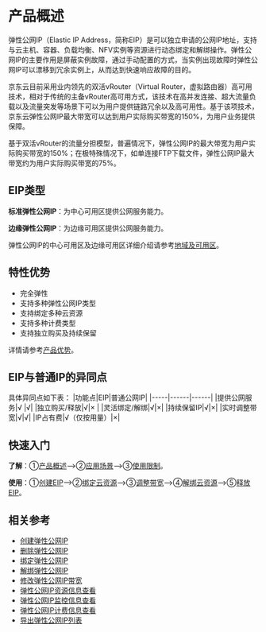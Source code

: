 # 产品概述

弹性公网IP（Elastic IP Address，简称EIP）是可以独立申请的公网IP地址，支持与云主机、容器、负载均衡、NFV实例等资源进行动态绑定和解绑操作。弹性公网IP的主要作用是屏蔽实例故障，通过手动配置的方式，当实例出现故障时弹性公网IP可以漂移到冗余实例上，从而达到快速响应故障的目的。

京东云目前采用业内领先的双活vRouter（Virtual Router，虚拟路由器）高可用技术，相对于传统的主备vRouter高可用方式，该技术在高并发连接、超大流量负载以及流量突发等场景下可以为用户提供链路冗余以及高可用性。基于该项技术，京东云弹性公网IP最大带宽可以达到用户实际购买带宽的150%，为用户业务提供保障。

基于双活vRouter的流量分担模型，普遍情况下，弹性公网IP的最大带宽为用户实际购买带宽的150%；在极特殊情况下，如单连接FTP下载文件，弹性公网IP最大带宽约为用户实际购买带宽的75%。
## EIP类型
**标准弹性公网IP**：为中心可用区提供公网服务能力。

**边缘弹性公网IP**：为边缘可用区提供公网服务能力。

弹性公网IP的中心可用区及边缘可用区详细介绍请参考[地域及可用区]()。

## 特性优势
* 完全弹性
* 支持多种弹性公网IP类型
* 支持绑定多种云资源
* 支持多种计费类型
* 支持独立购买及持续保留

详情请参考[产品优势](https://docs.jdcloud.com/cn/elastic-ip/benefits)。
## EIP与普通IP的异同点
具体异同点如下表：
|功能点|EIP|普通公网IP|
|-----|------|------|
|提供公网服务|√	|√|
|独立购买/释放|√|× |
|灵活绑定/解绑|√|×|
|持续保留IP|√|×|
|实时调整带宽|√|√|
|IP占有费|√（仅按用量）|×|



## 快速入门
**了解**：①[产品概述](https://docs.jdcloud.com/cn/elastic-ip/product-overview)——>②[应用场景](https://docs.jdcloud.com/cn/elastic-ip/application-scenarios)——>③[使用限制](https://docs.jdcloud.com/cn/elastic-ip/restrictions)。

**使用**：①[创建EIP]()——>②[绑定云资源]()——>③[调整带宽]()——>④[解绑云资源]()——>⑤[释放EIP]()。

## 相关参考

- [创建弹性公网IP](../Operation-Guide/Elastic-IP-Management/Create-Elastic-IP.md)
- [删除弹性公网IP](../Operation-Guide/Elastic-IP-Management/Delete-Elastic-IP.md)
- [绑定弹性公网IP](../Operation-Guide/Elastic-IP-Management/Associate-Elastic-IP.md)
- [解绑弹性公网IP](../Operation-Guide/Elastic-IP-Management/Disassociate-Elastic-IP.md)
- [修改弹性公网IP带宽](../Operation-Guide/Elastic-IP-Management/Modify-Elastic-IP.md)
- [弹性公网IP资源信息查看](../Operation-Guide/View-Elastic-IP-Detail/View-Elastic-IP-Detail.md)
- [弹性公网IP监控信息查看](../Operation-Guide/View-Elastic-IP-Monitoring/View-Elastic-IP-Monitoring.md)
- [弹性公网IP计费信息查看](../Operation-Guide/View-Elastic-IP-Billing/View-Elastic-IP-Billing.md)
- [导出弹性公网IP列表](../Operation-Guide/Export-Elastic-IP-List/Export-Elastic-IP-List.md)

